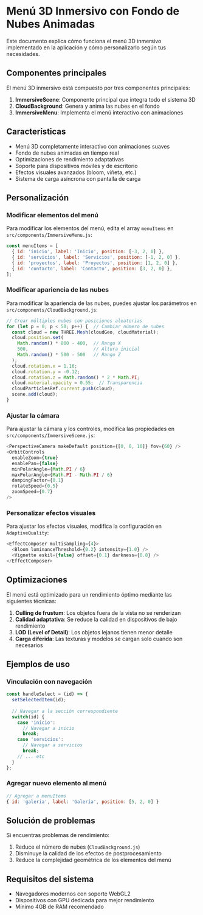 # Menú 3D Inmersivo con Fondo de Nubes Animadas

Este documento explica cómo funciona el menú 3D inmersivo implementado en la aplicación y cómo personalizarlo según tus necesidades.

## Componentes principales

El menú 3D inmersivo está compuesto por tres componentes principales:

1. **ImmersiveScene**: Componente principal que integra todo el sistema 3D
2. **CloudBackground**: Genera y anima las nubes en el fondo
3. **ImmersiveMenu**: Implementa el menú interactivo con animaciones

## Características

- Menú 3D completamente interactivo con animaciones suaves
- Fondo de nubes animadas en tiempo real
- Optimizaciones de rendimiento adaptativas
- Soporte para dispositivos móviles y de escritorio
- Efectos visuales avanzados (bloom, viñeta, etc.)
- Sistema de carga asíncrona con pantalla de carga

## Personalización

### Modificar elementos del menú

Para modificar los elementos del menú, edita el array `menuItems` en `src/components/ImmersiveMenu.js`:

```javascript
const menuItems = [
  { id: 'inicio', label: 'Inicio', position: [-3, 2, 0] },
  { id: 'servicios', label: 'Servicios', position: [-1, 2, 0] },
  { id: 'proyectos', label: 'Proyectos', position: [1, 2, 0] },
  { id: 'contacto', label: 'Contacto', position: [3, 2, 0] },
];
```

### Modificar apariencia de las nubes

Para modificar la apariencia de las nubes, puedes ajustar los parámetros en `src/components/CloudBackground.js`:

```javascript
// Crear múltiples nubes con posiciones aleatorias
for (let p = 0; p < 50; p++) {  // Cambiar número de nubes
  const cloud = new THREE.Mesh(cloudGeo, cloudMaterial);
  cloud.position.set(
    Math.random() * 800 - 400,  // Rango X
    500,                        // Altura inicial
    Math.random() * 500 - 500   // Rango Z
  );
  cloud.rotation.x = 1.16;
  cloud.rotation.y = -0.12;
  cloud.rotation.z = Math.random() * 2 * Math.PI;
  cloud.material.opacity = 0.55;  // Transparencia
  cloudParticlesRef.current.push(cloud);
  scene.add(cloud);
}
```

### Ajustar la cámara

Para ajustar la cámara y los controles, modifica las propiedades en `src/components/ImmersiveScene.js`:

```javascript
<PerspectiveCamera makeDefault position={[0, 0, 10]} fov={60} />
<OrbitControls 
  enableZoom={true}
  enablePan={false}
  minPolarAngle={Math.PI / 6}
  maxPolarAngle={Math.PI - Math.PI / 6}
  dampingFactor={0.1}
  rotateSpeed={0.5}
  zoomSpeed={0.7}
/>
```

### Personalizar efectos visuales

Para ajustar los efectos visuales, modifica la configuración en `AdaptiveQuality`:

```javascript
<EffectComposer multisampling={4}>
  <Bloom luminanceThreshold={0.2} intensity={1.0} />
  <Vignette eskil={false} offset={0.1} darkness={0.8} />
</EffectComposer>
```

## Optimizaciones

El menú está optimizado para un rendimiento óptimo mediante las siguientes técnicas:

1. **Culling de frustum**: Los objetos fuera de la vista no se renderizan
2. **Calidad adaptativa**: Se reduce la calidad en dispositivos de bajo rendimiento
3. **LOD (Level of Detail)**: Los objetos lejanos tienen menor detalle
4. **Carga diferida**: Las texturas y modelos se cargan solo cuando son necesarios

## Ejemplos de uso

### Vinculación con navegación

```javascript
const handleSelect = (id) => {
  setSelectedItem(id);
  
  // Navegar a la sección correspondiente
  switch(id) {
    case 'inicio':
      // Navegar a inicio
      break;
    case 'servicios':
      // Navegar a servicios
      break;
    // ... etc
  }
};
```

### Agregar nuevo elemento al menú

```javascript
// Agregar a menuItems
{ id: 'galeria', label: 'Galería', position: [5, 2, 0] }
```

## Solución de problemas

Si encuentras problemas de rendimiento:

1. Reduce el número de nubes (`CloudBackground.js`)
2. Disminuye la calidad de los efectos de postprocesamiento
3. Reduce la complejidad geométrica de los elementos del menú

## Requisitos del sistema

- Navegadores modernos con soporte WebGL2
- Dispositivos con GPU dedicada para mejor rendimiento
- Mínimo 4GB de RAM recomendado 